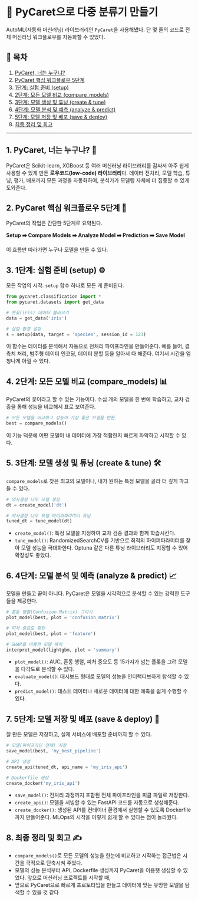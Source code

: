 # 🤖 PyCaret으로 다중 분류기 만들기

AutoML(자동화 머신러닝) 라이브러리인 `PyCaret`을 사용해봤다. 단 몇 줄의 코드로 전체 머신러닝 워크플로우를 자동화할 수 있었다.

## 🎯 목차
1.  [PyCaret, 너는 누구냐?](#1-pycaret-너는-누구냐-🤔)
2.  [PyCaret 핵심 워크플로우 5단계](#2-pycaret-핵심-워크플로우-5단계-🚀)
3.  [1단계: 실험 준비 (setup)](#3-1단계-실험-준비-setup-⚙️)
4.  [2단계: 모든 모델 비교 (compare_models)](#4-2단계-모든-모델-비교-compare_models-📊)
5.  [3단계: 모델 생성 및 튜닝 (create & tune)](#5-3단계-모델-생성-및-튜닝-create--tune-🛠️)
6.  [4단계: 모델 분석 및 예측 (analyze & predict)](#6-4단계-모델-분석-및-예측-analyze--predict-📈)
7.  [5단계: 모델 저장 및 배포 (save & deploy)](#7-5단계-모델-저장-및-배포-save--deploy-💾)
8.  [최종 정리 및 회고](#8-최종-정리-및-회고-✍️)

---

## 1. PyCaret, 너는 누구냐? 🤔

PyCaret은 Scikit-learn, XGBoost 등 여러 머신러닝 라이브러리를 감싸서 아주 쉽게 사용할 수 있게 만든 **로우코드(low-code) 라이브러리**다. 데이터 전처리, 모델 학습, 튜닝, 평가, 배포까지 모든 과정을 자동화하여, 분석가가 모델링 자체에 더 집중할 수 있게 도와준다.

## 2. PyCaret 핵심 워크플로우 5단계 🚀

PyCaret의 작업은 간단한 5단계로 요약된다.

**Setup ➡️ Compare Models ➡️ Analyze Model ➡️ Prediction ➡️ Save Model**

이 흐름만 따라가면 누구나 모델을 만들 수 있다.

## 3. 1단계: 실험 준비 (setup) ⚙️

모든 작업의 시작. `setup` 함수 하나로 모든 게 준비된다.

```python
from pycaret.classification import *
from pycaret.datasets import get_data

# 붓꽃(iris) 데이터 불러오기
data = get_data('iris')

# 실험 환경 설정
s = setup(data, target = 'species', session_id = 123)
```

이 함수는 데이터를 분석해서 자동으로 전처리 파이프라인을 만들어준다. 예를 들어, 결측치 처리, 범주형 데이터 인코딩, 데이터 분할 등을 알아서 다 해준다. 여기서 시간을 엄청나게 아낄 수 있다.

## 4. 2단계: 모든 모델 비교 (compare_models) 📊

PyCaret의 꽃이라고 할 수 있는 기능이다. 수십 개의 모델을 한 번에 학습하고, 교차 검증을 통해 성능을 비교해서 표로 보여준다.

```python
# 모든 모델을 비교하고 성능이 가장 좋은 모델을 반환
best = compare_models()
```

이 기능 덕분에 어떤 모델이 내 데이터에 가장 적합한지 빠르게 파악하고 시작할 수 있다.

## 5. 3단계: 모델 생성 및 튜닝 (create & tune) 🛠️

`compare_models`로 찾은 최고의 모델이나, 내가 원하는 특정 모델을 골라 더 깊게 파고들 수 있다.

```python
# 의사결정 나무 모델 생성
dt = create_model('dt')

# 의사결정 나무 모델 하이퍼파라미터 튜닝
tuned_dt = tune_model(dt)
```

-   `create_model()`: 특정 모델을 지정하여 교차 검증 결과와 함께 학습시킨다.
-   `tune_model()`: RandomizedSearchCV를 기반으로 최적의 하이퍼파라미터를 찾아 모델 성능을 극대화한다. Optuna 같은 다른 튜닝 라이브러리도 지정할 수 있어 확장성도 좋았다.

## 6. 4단계: 모델 분석 및 예측 (analyze & predict) 📈

모델을 만들고 끝이 아니다. PyCaret은 모델을 시각적으로 분석할 수 있는 강력한 도구들을 제공한다.

```python
# 혼동 행렬(Confusion Matrix) 그리기
plot_model(best, plot = 'confusion_matrix')

# 피처 중요도 확인
plot_model(best, plot = 'feature')

# SHAP를 이용한 모델 해석
interpret_model(lightgbm, plot = 'summary')
```

-   `plot_model()`: AUC, 혼동 행렬, 피처 중요도 등 15가지가 넘는 플롯을 그려 모델을 다각도로 분석할 수 있다.
-   `evaluate_model()`: 대시보드 형태로 모델의 성능을 인터랙티브하게 탐색할 수 있다.
-   `predict_model()`: 테스트 데이터나 새로운 데이터에 대한 예측을 쉽게 수행할 수 있다.

## 7. 5단계: 모델 저장 및 배포 (save & deploy) 💾

잘 만든 모델은 저장하고, 실제 서비스에 배포할 준비까지 할 수 있다.

```python
# 모델(파이프라인 전체) 저장
save_model(best, 'my_best_pipeline')

# API 생성
create_api(tuned_dt, api_name = 'my_iris_api')

# Dockerfile 생성
create_docker('my_iris_api')
```

-   `save_model()`: 전처리 과정까지 포함된 전체 파이프라인을 피클 파일로 저장한다.
-   `create_api()`: 모델을 서빙할 수 있는 FastAPI 코드를 자동으로 생성해준다.
-   `create_docker()`: 생성된 API를 컨테이너 환경에서 실행할 수 있도록 Dockerfile까지 만들어준다. MLOps의 시작을 이렇게 쉽게 할 수 있다는 점이 놀라웠다.

## 8. 최종 정리 및 회고 ✍️

- `compare_models()`로 모든 모델의 성능을 한눈에 비교하고 시작하는 접근법은 시간을 극적으로 단축시켜 주었다. 
- 모델의 성능 분석부터 API, Dockerfile 생성까지 PyCaret을 이용햇 생성할 수 있었다. 앞으로 머신러닝 프로젝트를 시작할 때, 
- 앞으로 PyCaret으로 빠르게 프로토타입을 만들고 데이터에 맞는 유망한 모델을 탐색할 수 있을 것 같다
